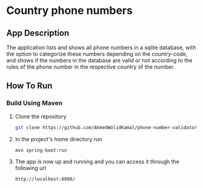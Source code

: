 # Country phone numbers 

<!-- App Description -->
## App Description

The application lists and shows all phone numbers in a sqlite database, with the option to categorize these numbers
depending on the country-code, and shows if the numbers in the database are valid or not according to the rules of the phone number
in the respective country of the number.

<!How to run -->
## How To Run


### Build Using Maven

1. Clone the repository
   ```sh
   git clone https://github.com/AhmedWalidKamal/phone-number-validator.git
   ```
2. In the project's home directory run 
   ```sh
   mvn spring-boot:run
   ```
3. The app is now up and running and you can access it through the following url
   ```sh
   http://localhost:8090/
   ```
